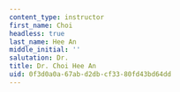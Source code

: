 ```yaml
---
content_type: instructor
first_name: Choi
headless: true
last_name: Hee An
middle_initial: ''
salutation: Dr.
title: Dr. Choi Hee An
uid: 0f3d0a0a-67ab-d2db-cf33-80fd43bd64dd
---
```

